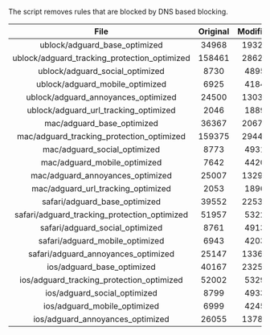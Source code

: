 The script removes rules that are blocked by DNS based blocking.


| File | Original | Modified |
|:----:|:-----:|:-----:|
| ublock/adguard_base_optimized | 34968 | 19326 |
| ublock/adguard_tracking_protection_optimized | 158461 | 28620 |
| ublock/adguard_social_optimized | 8730 | 4895 |
| ublock/adguard_mobile_optimized | 6925 | 4184 |
| ublock/adguard_annoyances_optimized | 24500 | 13030 |
| ublock/adguard_url_tracking_optimized | 2046 | 1889 |
| mac/adguard_base_optimized | 36367 | 20674 |
| mac/adguard_tracking_protection_optimized | 159375 | 29445 |
| mac/adguard_social_optimized | 8773 | 4931 |
| mac/adguard_mobile_optimized | 7642 | 4420 |
| mac/adguard_annoyances_optimized | 25007 | 13291 |
| mac/adguard_url_tracking_optimized | 2053 | 1896 |
| safari/adguard_base_optimized | 39552 | 22536 |
| safari/adguard_tracking_protection_optimized | 51957 | 5322 |
| safari/adguard_social_optimized | 8761 | 4913 |
| safari/adguard_mobile_optimized | 6943 | 4203 |
| safari/adguard_annoyances_optimized | 25147 | 13367 |
| ios/adguard_base_optimized | 40167 | 23251 |
| ios/adguard_tracking_protection_optimized | 52002 | 5329 |
| ios/adguard_social_optimized | 8799 | 4933 |
| ios/adguard_mobile_optimized | 6999 | 4245 |
| ios/adguard_annoyances_optimized | 26055 | 13787 |